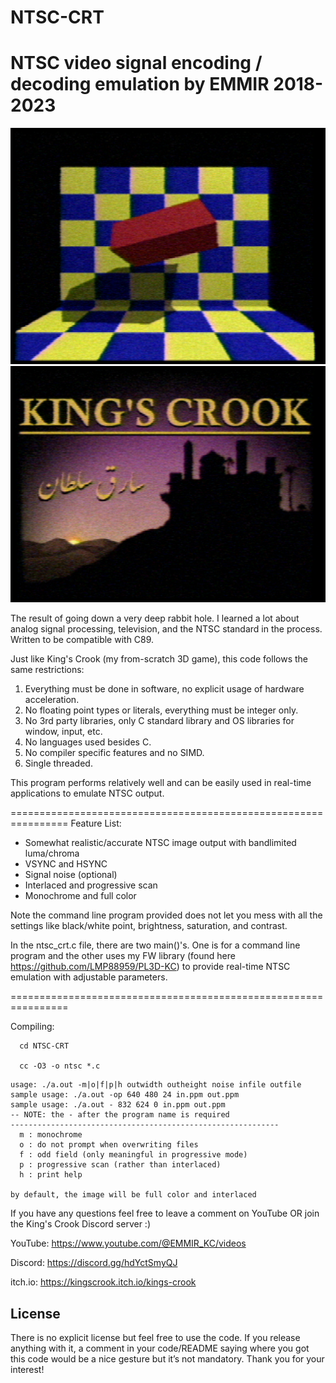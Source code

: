 # NTSC-CRT
NTSC video signal encoding / decoding emulation by EMMIR 2018-2023
================================================================

![alt text](/scube.png?raw=true)
![alt text](/kc.png?raw=true)

The result of going down a very deep rabbit hole.
I learned a lot about analog signal processing, television, and the NTSC standard in the process.
Written to be compatible with C89.

Just like King's Crook (my from-scratch 3D game), this code follows the same restrictions:

1. Everything must be done in software, no explicit usage of hardware acceleration.
2. No floating point types or literals, everything must be integer only.
3. No 3rd party libraries, only C standard library and OS libraries for window, input, etc.
4. No languages used besides C.
5. No compiler specific features and no SIMD.
6. Single threaded.

This program performs relatively well and can be easily used in real-time applications
to emulate NTSC output.

================================================================
Feature List:

- Somewhat realistic/accurate NTSC image output with bandlimited luma/chroma
- VSYNC and HSYNC
- Signal noise (optional)
- Interlaced and progressive scan
- Monochrome and full color

Note the command line program provided does not let you mess with all the settings
like black/white point, brightness, saturation, and contrast.

In the ntsc_crt.c file, there are two main()'s.
One is for a command line program and the other uses my FW library (found here https://github.com/LMP88959/PL3D-KC)
to provide real-time NTSC emulation with adjustable parameters.

================================================================

Compiling:
```
  cd NTSC-CRT
  
  cc -O3 -o ntsc *.c

```

```
usage: ./a.out -m|o|f|p|h outwidth outheight noise infile outfile
sample usage: ./a.out -op 640 480 24 in.ppm out.ppm
sample usage: ./a.out - 832 624 0 in.ppm out.ppm
-- NOTE: the - after the program name is required
------------------------------------------------------------
  m : monochrome
  o : do not prompt when overwriting files
  f : odd field (only meaningful in progressive mode)
  p : progressive scan (rather than interlaced)
  h : print help

by default, the image will be full color and interlaced
```
If you have any questions feel free to leave a comment on YouTube OR
join the King's Crook Discord server :)

YouTube: https://www.youtube.com/@EMMIR_KC/videos

Discord: https://discord.gg/hdYctSmyQJ

itch.io: https://kingscrook.itch.io/kings-crook

## License
There is no explicit license but feel free to use the code.
If you release anything with it, a comment in your code/README
saying where you got this code would be a nice gesture but it’s not mandatory.
Thank you for your interest!
